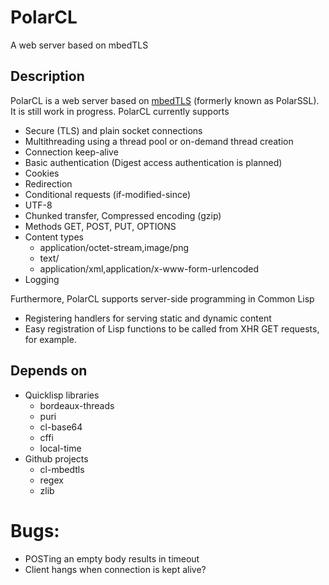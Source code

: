 # PolarCL
A web server based on mbedTLS

## Description
PolarCL is a web server based on [mbedTLS](https://www.mbed.com/en/technologies/security/mbed-tls/) (formerly known as PolarSSL). It is still work in progress.
PolarCL currently supports
* Secure (TLS) and plain socket connections
* Multithreading using a thread pool or on-demand thread creation
* Connection keep-alive
* Basic authentication (Digest access authentication is planned)
* Cookies
* Redirection
* Conditional requests (if-modified-since)
* UTF-8
* Chunked transfer, Compressed encoding (gzip)
* Methods GET, POST, PUT, OPTIONS
* Content types 
  * application/octet-stream,image/png
  * text/
  * application/xml,application/x-www-form-urlencoded
* Logging

Furthermore, PolarCL supports server-side programming in Common Lisp 
* Registering handlers for serving static and dynamic content
* Easy registration of Lisp functions to be called from XHR GET requests, for example.

## Depends on
* Quicklisp libraries
   * bordeaux-threads
   * puri
   * cl-base64
   * cffi
   * local-time
* Github projects
   * cl-mbedtls
   * regex
   * zlib


# Bugs:
  *	POSTing an empty body results in timeout
  *	Client hangs when connection is kept alive?	
